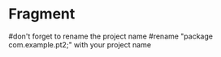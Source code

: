 # Fragment

#don't forget to rename the project name
#rename "package com.example.pt2;" with your project name
